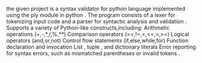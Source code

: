the given project is a syntax validator for python language implemented using the ply module in python .
The program consists of a lexer for tokenizing input code and a parser for syntactic analysis and validation .
Supports a variety of Python-like constructs,including:
Arithmetic operations (+,-,*,/,%,**)
Comparison operators (==,!=,<,<=,>,>=)
Logical operators (and,or,not)
Control flow statements (if,else,while,for)
Function declaration and invocation
List , tuple , and dictionary literals
Error reporting for syntax errors, such as mismatched parentheses or invalid tokens .
